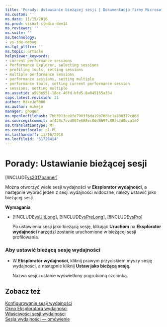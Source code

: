 ```yaml
---
title: 'Porady: Ustawianie bieżącej sesji | Dokumentacja firmy Microsoft'
ms.custom: ''
ms.date: 11/15/2016
ms.prod: visual-studio-dev14
ms.reviewer: ''
ms.suite: ''
ms.technology:
- vs-ide-debug
ms.tgt_pltfrm: ''
ms.topic: article
helpviewer_keywords:
- current performance sessions
- Performance Explorer, selecting sessions
- profiling tools, setting sessions
- multiple performance sessions
- performance sessions, setting multiple
- performance tools, setting current performance session
- sessions, setting multiple
ms.assetid: a593e551-18ec-46fd-bfd5-8a045165a334
caps.latest.revision: 21
author: MikeJo5000
ms.author: mikejo
manager: ghogen
ms.openlocfilehash: 7bb3913ce8fe7903f6da19b76bbc1a808372c86d
ms.sourcegitcommit: af428c7ccd007e668ec0dd8697c88fc5d8bca1e2
ms.translationtype: MT
ms.contentlocale: pl-PL
ms.lasthandoff: 11/16/2018
ms.locfileid: "51726414"
---
```

# <a name="how-to-set-the-current-session"></a>Porady: Ustawianie bieżącej sesji
[!INCLUDE[vs2017banner](../includes/vs2017banner.md)]

Można otworzyć wiele sesji wydajności w **Eksplorator wydajności**, a następnie wybrać jeden z sesji wydajności widoczne, należy ustawić jako bieżącej sesji.  
  
 **Wymagania**  
  
- [!INCLUDE[vsUltLong](../includes/vsultlong-md.md)], [!INCLUDE[vsPreLong](../includes/vsprelong-md.md)], [!INCLUDE[vsPro](../includes/vspro-md.md)]  
  
  Po ustawieniu sesji jako bieżącą sesję, klikając **Uruchom** na **Eksplorator wydajności** narzędzi zostanie uruchomione w bieżącej sesji profilowania.  
  
### <a name="to-set-current-performance-session"></a>Aby ustawić bieżącą sesję wydajności  
  
-   W **Eksplorator wydajności**, kliknij prawym przyciskiem myszy sesję wydajności, a następnie kliknij **Ustaw jako bieżącą sesję**.  
  
     Nazwa sesji zostanie wyświetlony pogrubioną czcionką.  
  
## <a name="see-also"></a>Zobacz też  
 [Konfigurowanie sesji wydajności](../profiling/configuring-performance-sessions.md)   
 [Okno Eksploratora wydajności](../profiling/performance-explorer-window.md)   
 [Właściwości sesji wydajności](../profiling/performance-session-properties.md)   
 [Sesja wydajności — omówienie](../profiling/performance-session-overview.md)



